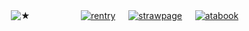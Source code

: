 ㅤㅤㅤㅤㅤㅤㅤㅤ![★](https://files.catbox.moe/xecx31.png)
ㅤㅤㅤㅤㅤㅤ[![rentry](https://files.catbox.moe/j01phy.png)](https://rentry.co/vilest) ㅤ [![strawpage](https://files.catbox.moe/ogs7eg.png)](https://mors.straw.page) ㅤ [![atabook](https://files.catbox.moe/o8xs8g.png)](https://mors.atabook.org)
